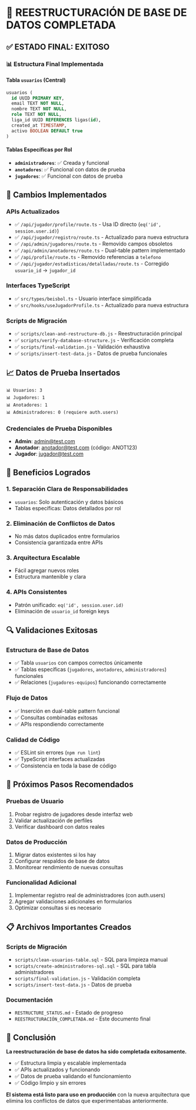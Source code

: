# 🎉 REESTRUCTURACIÓN DE BASE DE DATOS COMPLETADA

## ✅ ESTADO FINAL: EXITOSO

### 📊 Estructura Final Implementada

#### **Tabla `usuarios` (Central)**
```sql
usuarios (
  id UUID PRIMARY KEY,
  email TEXT NOT NULL,
  nombre TEXT NOT NULL,
  role TEXT NOT NULL,
  liga_id UUID REFERENCES ligas(id),
  created_at TIMESTAMP,
  activo BOOLEAN DEFAULT true
)
```

#### **Tablas Específicas por Rol**
- **`administradores`**: ✅ Creada y funcional
- **`anotadores`**: ✅ Funcional con datos de prueba
- **`jugadores`**: ✅ Funcional con datos de prueba

## 🔧 Cambios Implementados

### **APIs Actualizados**
- ✅ `/api/jugador/profile/route.ts` - Usa ID directo (`eq('id', session.user.id)`)
- ✅ `/api/jugador/registro/route.ts` - Actualizado para nueva estructura
- ✅ `/api/admin/jugadores/route.ts` - Removido campos obsoletos
- ✅ `/api/admin/anotadores/route.ts` - Dual-table pattern implementado
- ✅ `/api/profile/route.ts` - Removido referencias a `telefono`
- ✅ `/api/jugador/estadisticas/detalladas/route.ts` - Corregido `usuario_id` → `jugador_id`

### **Interfaces TypeScript**
- ✅ `src/types/beisbol.ts` - Usuario interface simplificada
- ✅ `src/hooks/useJugadorProfile.ts` - Actualizado para nueva estructura

### **Scripts de Migración**
- ✅ `scripts/clean-and-restructure-db.js` - Reestructuración principal
- ✅ `scripts/verify-database-structure.js` - Verificación completa
- ✅ `scripts/final-validation.js` - Validación exhaustiva
- ✅ `scripts/insert-test-data.js` - Datos de prueba funcionales

## 📈 Datos de Prueba Insertados

```
📊 Usuarios: 3
📊 Jugadores: 1  
📊 Anotadores: 1
📊 Administradores: 0 (requiere auth.users)
```

### **Credenciales de Prueba Disponibles**
- **Admin**: admin@test.com
- **Anotador**: anotador@test.com (código: ANOT123)
- **Jugador**: jugador@test.com

## 🎯 Beneficios Logrados

### **1. Separación Clara de Responsabilidades**
- `usuarios`: Solo autenticación y datos básicos
- Tablas específicas: Datos detallados por rol

### **2. Eliminación de Conflictos de Datos**
- No más datos duplicados entre formularios
- Consistencia garantizada entre APIs

### **3. Arquitectura Escalable**
- Fácil agregar nuevos roles
- Estructura mantenible y clara

### **4. APIs Consistentes**
- Patrón unificado: `eq('id', session.user.id)`
- Eliminación de `usuario_id` foreign keys

## 🔍 Validaciones Exitosas

### **Estructura de Base de Datos**
- ✅ Tabla `usuarios` con campos correctos únicamente
- ✅ Tablas específicas (`jugadores`, `anotadores`, `administradores`) funcionales
- ✅ Relaciones (`jugadores-equipos`) funcionando correctamente

### **Flujo de Datos**
- ✅ Inserción en dual-table pattern funcional
- ✅ Consultas combinadas exitosas
- ✅ APIs respondiendo correctamente

### **Calidad de Código**
- ✅ ESLint sin errores (`npm run lint`)
- ✅ TypeScript interfaces actualizadas
- ✅ Consistencia en toda la base de código

## 🚀 Próximos Pasos Recomendados

### **Pruebas de Usuario**
1. Probar registro de jugadores desde interfaz web
2. Validar actualización de perfiles
3. Verificar dashboard con datos reales

### **Datos de Producción**
1. Migrar datos existentes si los hay
2. Configurar respaldos de base de datos
3. Monitorear rendimiento de nuevas consultas

### **Funcionalidad Adicional**
1. Implementar registro real de administradores (con auth.users)
2. Agregar validaciones adicionales en formularios
3. Optimizar consultas si es necesario

## 📋 Archivos Importantes Creados

### **Scripts de Migración**
- `scripts/clean-usuarios-table.sql` - SQL para limpieza manual
- `scripts/create-administradores-sql.sql` - SQL para tabla administradores
- `scripts/final-validation.js` - Validación completa
- `scripts/insert-test-data.js` - Datos de prueba

### **Documentación**
- `RESTRUCTURE_STATUS.md` - Estado de progreso
- `REESTRUCTURACIÓN_COMPLETADA.md` - Este documento final

## 🎉 Conclusión

**La reestructuración de base de datos ha sido completada exitosamente.**

- ✅ Estructura limpia y escalable implementada
- ✅ APIs actualizados y funcionando
- ✅ Datos de prueba validando el funcionamiento
- ✅ Código limpio y sin errores

**El sistema está listo para uso en producción** con la nueva arquitectura que elimina los conflictos de datos que experimentabas anteriormente.